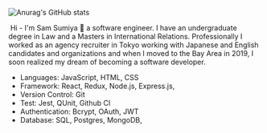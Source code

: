 
![Anurag's GitHub stats](https://github-readme-stats.vercel.app/api?username=samsumiya&show_icons=true&theme=dracula)

<img src="" alt='' >

<p2>
Hi - I'm Sam Sumiya 👋 a software engineer. I have an undergraduate degree in Law and a Masters in International Relations. Professionally I worked as an agency recruiter in Tokyo working with Japanese and English candidates and organizations and when I moved to the Bay Area in 2019, I soon realized my dream of becoming a software developer.
</p2>



* Languages: JavaScript, HTML, CSS
* Framework: React, Redux, Node.js, Express.js,
* Version Control: Git
* Test: Jest, QUnit, Github CI
* Authentication: Bcrypt, OAuth, JWT
* Database: SQL, Postgres, MongoDB, 

